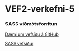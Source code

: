 # VEF2-verkefni-5
### SASS viðmótsforritun
[Dæmi um vefsíðu á GitHub](https://vefhonnun.github.io/VEF2-verkefni-5/)

[SASS vefsíður](sass-tenglar.md)